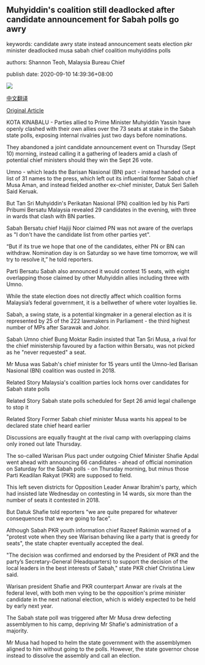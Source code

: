 ## Muhyiddin's coalition still deadlocked after candidate announcement for Sabah polls go awry

keywords: candidate awry state instead announcement seats election pkr minister deadlocked musa sabah chief coalition muhyiddins polls

authors: Shannon Teoh, Malaysia Bureau Chief

publish date: 2020-09-10 14:39:36+08:00

![](https://www.straitstimes.com/sites/default/files/styles/x_large/public/articles/2020/09/10/tl-malaysiapm-r-100920.jpg?itok=wEm7dkj_)

[中文翻译](Muhyiddin%27s%20coalition%20still%20deadlocked%20after%20candidate%20announcement%20for%20Sabah%20polls%20go%20awry_zh.md)

[Original Article](https://www.straitstimes.com/asia/se-asia/malaysias-coalitions-still-deadlocked-after-candidate-reveals-go-awry)

KOTA KINABALU - Parties allied to Prime Minister Muhyiddin Yassin have openly clashed with their own allies over the 73 seats at stake in the Sabah state polls, exposing internal rivalries just two days before nominations.

They abandoned a joint candidate announcement event on Thursday (Sept 10) morning, instead calling it a gathering of leaders amid a clash of potential chief ministers should they win the Sept 26 vote.

Umno - which leads the Barisan Nasional (BN) pact - instead handed out a list of 31 names to the press, which left out its influential former Sabah chief Musa Aman, and instead fielded another ex-chief minister, Datuk Seri Salleh Said Keruak.

But Tan Sri Muhyiddin's Perikatan Nasional (PN) coalition led by his Parti Pribumi Bersatu Malaysia revealed 29 candidates in the evening, with three in wards that clash with BN parties.

Sabah Bersatu chief Hajiji Noor claimed PN was not aware of the overlaps as "I don't have the candidate list from other parties yet".

“But if its true we hope that one of the candidates, either PN or BN can withdraw. Nomination day is on Saturday so we have time tomorrow, we will try to resolve it,” he told reporters.

Parti Bersatu Sabah also announced it would contest 15 seats, with eight overlapping those claimed by other Muhyiddin allies including three with Umno.

While the state election does not directly affect which coalition forms Malaysia’s federal government, it is a bellwether of where voter loyalties lie.

Sabah, a swing state, is a potential kingmaker in a general election as it is represented by 25 of the 222 lawmakers in Parliament - the third highest number of MPs after Sarawak and Johor.

Sabah Umno chief Bung Moktar Radin insisted that Tan Sri Musa, a rival for the chief ministership favoured by a faction within Bersatu, was not picked as he "never requested" a seat.

Mr Musa was Sabah's chief minister for 15 years until the Umno-led Barisan Nasional (BN) coalition was ousted in 2018.

Related Story Malaysia's coalition parties lock horns over candidates for Sabah state polls

Related Story Sabah state polls scheduled for Sept 26 amid legal challenge to stop it

Related Story Former Sabah chief minister Musa wants his appeal to be declared state chief heard earlier

Discussions are equally fraught at the rival camp with overlapping claims only ironed out late Thursday.

The so-called Warisan Plus pact under outgoing Chief Minister Shafie Apdal went ahead with announcing 66 candidates - ahead of official nomination on Saturday for the Sabah polls - on Thursday morning, but minus those Parti Keadilan Rakyat (PKR) are supposed to field.

This left seven districts for Opposition Leader Anwar Ibrahim's party, which had insisted late Wednesday on contesting in 14 wards, six more than the number of seats it contested in 2018.

But Datuk Shafie told reporters "we are quite prepared for whatever consequences that we are going to face".

Although Sabah PKR youth information chief Razeef Rakimin warned of a "protest vote when they see Warisan behaving like a party that is greedy for seats", the state chapter eventually accepted the deal.

"The decision was confirmed and endorsed by the President of PKR and the party’s Secretary-General (Headquarters) to support the decision of the local leaders in the best interests of Sabah," state PKR chief Christina Liew said.

Warisan president Shafie and PKR counterpart Anwar are rivals at the federal level, with both men vying to be the opposition's prime minister candidate in the next national election, which is widely expected to be held by early next year.

The Sabah state poll was triggered after Mr Musa drew defecting assemblymen to his camp, depriving Mr Shafie's administration of a majority.

Mr Musa had hoped to helm the state government with the assemblymen aligned to him without going to the polls. However, the state governor chose instead to dissolve the assembly and call an election.